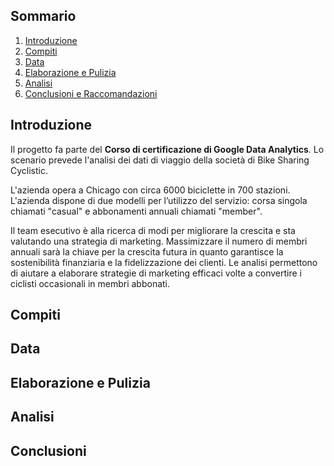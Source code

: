 ## Sommario
1. [Introduzione](README.md#introduzione)
2. [Compiti](README.md#compiti)
3. [Data](README.md#data)
4. [Elaborazione e Pulizia](README.md#elaborazione-e-pulizia)
5. [Analisi](README.md#analisi)
6. [Conclusioni e Raccomandazioni](README.md#conclusioni)

## Introduzione

Il progetto fa parte del **Corso di certificazione di Google Data Analytics**. Lo scenario prevede l'analisi dei dati di viaggio della società di Bike Sharing Cyclistic.

L'azienda opera a Chicago con circa 6000 biciclette in 700 stazioni.
L'azienda dispone di due modelli per l’utilizzo del servizio: corsa singola chiamati  "casual" e abbonamenti annuali chiamati  "member". 

Il team esecutivo è alla ricerca di modi per migliorare la crescita e sta valutando una strategia di marketing.
Massimizzare il numero di membri annuali sarà la chiave per la crescita futura in quanto garantisce la sostenibilità finanziaria e la fidelizzazione dei clienti. Le analisi permettono di aiutare a elaborare strategie di marketing efficaci volte a convertire i ciclisti occasionali in membri abbonati.

## Compiti


## Data


## Elaborazione e Pulizia


## Analisi


## Conclusioni
